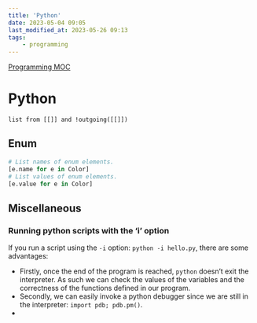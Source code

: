 ```yaml
---
title: 'Python'
date: 2023-05-04 09:05
last_modified_at: 2023-05-26 09:13
tags:
    - programming
---
```


[Programming MOC](Programming%20MOC.md)

# Python

```dataview
list from [[]] and !outgoing([[]])
```

## Enum

```python
# List names of enum elements.
[e.name for e in Color]
# List values of enum elements.
[e.value for e in Color]
```

## Miscellaneous

### Running python scripts with the ‘i’ option

If you run a script using the `-i` option: `python -i hello.py`, there are some advantages:

* Firstly, once the end of the program is reached, `python` doesn’t exit the interpreter. As such we can check the values of the variables and the correctness of the functions defined in our program.
* Secondly, we can easily invoke a python debugger since we are still in the interpreter: `import pdb; pdb.pm()`.
* 